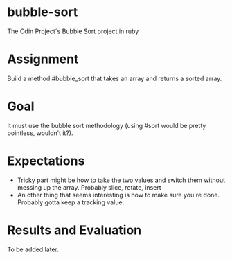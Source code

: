 # bubble-sort
The Odin Project´s Bubble Sort project in ruby

# Assignment
Build a method #bubble_sort that takes an array and returns a sorted array.

# Goal
It must use the bubble sort methodology (using #sort would be pretty pointless, wouldn’t it?).

# Expectations
- Tricky part might be how to take the two values and switch them without messing up the array. Probably slice, rotate, insert
- An other thing that seems interesting is how to make sure you're done. Probably gotta keep a tracking value.

# Results and Evaluation
To be added later.